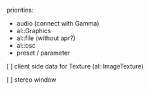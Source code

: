 priorities:

- audio (connect with Gamma)
- al::Graphics
- al::file (without apr?)
- al::osc
- preset / parameter

[ ] client side data for Texture (al::ImageTexture)

[ ] stereo window 